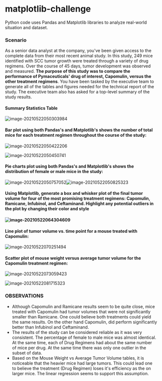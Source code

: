 # matplotlib-challenge
Python code uses Pandas and Matplotlib libraries to analyze real-world situation and dataset.

### Scenario

 As a senior data analyst at the company, you've been given access to the complete data from their most recent animal study. In this study, 249 mice identified with SCC tumor growth were treated through a variety of drug regimens. Over the course of 45 days, tumor development was observed and measured. **The purpose of this study was to compare the performance of Pymaceuticals' drug of interest, Capomulin, versus the other treatment regimens**. You have been tasked by the executive team to generate all of the tables and figures needed for the technical report of the study. The executive team also has asked for a top-level summary of the study results.

#### Summary Statistics Table

![image-20210522050303984](C:\Users\franc\AppData\Roaming\Typora\typora-user-images\image-20210522050303984.png)

#### Bar plot using both Pandas's and Matplotlib's shows  the number of total mice for each treatment regimen throughout the course of the study:

![image-20210522050422206](C:\Users\franc\AppData\Roaming\Typora\typora-user-images\image-20210522050422206.png)

![image-20210522050450741](C:\Users\franc\AppData\Roaming\Typora\typora-user-images\image-20210522050450741.png)

#### Pie charts plot using both Pandas's and Matplotlib's shows the distribution of female or male mice in the study:

![image-20210522050757052](C:\Users\franc\AppData\Roaming\Typora\typora-user-images\image-20210522050757052.png)![image-20210522050825323](C:\Users\franc\AppData\Roaming\Typora\typora-user-images\image-20210522050825323.png)



#### Using Matplotlib, generate a box and whisker plot of the final tumor volume for four of the most promising treatment regimens: Capomulin, Ramicane, Infubinol, and Ceftaminand. Highlight any potential outliers in the plot by changing their color and style

#### ![image-20210522064304609](C:\Users\franc\AppData\Roaming\Typora\typora-user-images\image-20210522064304609.png)



#### Line plot of tumor volume vs. time point for a mouse treated with Capomulin:



![image-20210522070251494](C:\Users\franc\AppData\Roaming\Typora\typora-user-images\image-20210522070251494.png)



#### Scatter plot of mouse weight versus average tumor volume for the Capomulin treatment regimen:

![image-20210522073059423](C:\Users\franc\AppData\Roaming\Typora\typora-user-images\image-20210522073059423.png)

![image-20210522081715323](C:\Users\franc\AppData\Roaming\Typora\typora-user-images\image-20210522081715323.png)



### OBSERVATIONS

* Although Capomulin and Ramicane results seem to be quite close, mice treated with Capomulin had tumor volumes that were not significantly smaller than Ramicane. One could believe both treatments could yield the same results. On the other hand Capomulin, did perform significantly better than Infubinol and Ceftaminand. 
* The results of the study can be considered reliable as it was very consistent. The percentage of female to male mice was almost identical. At the same time, each of Drug Regimens had about the same number of mice per drug. At the same time there was only one outlier in the subset of data. 
* Based on the Mouse Weight vs Average Tumor Volume tables, it is noticeable that the heavier mice had large tumors. This could lead one to believe the treatment (Drug Regimen) loses it's efficiency as the on larger mice. The linear regression seems to support this assumption.


